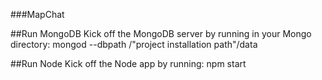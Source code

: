 ###MapChat

##Run MongoDB
Kick off the MongoDB server by running in your Mongo directory:
mongod --dbpath /"project installation path"/data

##Run Node
Kick off the Node app by running:
npm start

